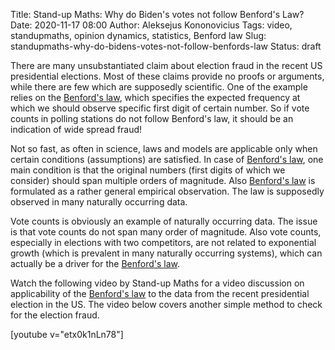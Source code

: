 Title: Stand-up Maths: Why do Biden's votes not follow Benford's Law?
Date: 2020-11-17 08:00
Author: Aleksejus Kononovicius
Tags: video, standupmaths, opinion dynamics, statistics, Benford law
Slug: standupmaths-why-do-bidens-votes-not-follow-benfords-law
Status: draft

There are many unsubstantiated claim about election fraud in the recent US
presidential elections. Most of these claims provide no proofs or arguments,
while there are few which are supposedly scientific. One of the example relies
on the [Benford's law](/tag/benford-law), which specifies the expected
frequency at which we should observe specific first digit of certain number. So
if vote counts in polling stations do not follow Benford's law, it should be
an indication of wide spread fraud!

Not so fast, as often in science, laws and models are applicable only when
certain conditions (assumptions) are satisfied. In case of
[Benford's law](/tag/benford-law), one main condition is that the original
numbers (first digits of which we consider) should span multiple orders of
magnitude. Also [Benford's law](/tag/benford-law) is formulated as a rather
general empirical observation. The law is supposedly observed in many
naturally occurring data.

Vote counts is obviously an example of naturally occurring data. The issue is
that vote counts do not span many order of magnitude. Also vote counts,
especially in elections with two competitors, are not related to exponential
growth (which is prevalent in many naturally occurring systems), which can
actually be a driver for the [Benford's law](/tag/benford-law).

Watch the following video by Stand-up Maths for a video discussion on
applicability of the [Benford's law](/tag/benford-law) to the data from the
recent presidential election in the US. The video below covers another
simple method to check for the election fraud.

[youtube v="etx0k1nLn78"]
